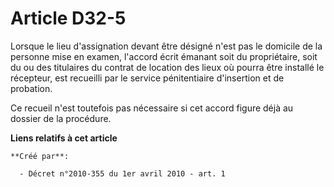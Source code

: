 # Article D32-5

Lorsque le lieu d'assignation devant être désigné n'est pas le domicile de la personne mise en examen, l'accord écrit émanant
soit du propriétaire, soit du ou des titulaires du contrat de location des lieux où pourra être installé le récepteur, est
recueilli par le service pénitentiaire d'insertion et de probation. 

Ce recueil n'est toutefois pas nécessaire si cet accord figure déjà au dossier de la procédure.

**Liens relatifs à cet article**

	**Créé par**:

	  - Décret n°2010-355 du 1er avril 2010 - art. 1
